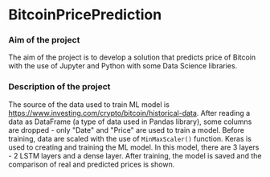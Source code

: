 # BitcoinPricePrediction

### Aim of the project

The aim of the project is to develop a solution that predicts price of Bitcoin with the use of Jupyter and Python with some Data Science libraries. 

### Description of the project

The source of the data used to train ML model is https://www.investing.com/crypto/bitcoin/historical-data. After reading a data as DataFrame (a type of data used in Pandas library), some columns are dropped - only "Date" and "Price" are used to train a model. Before training, data are scaled with the use of `MinMaxScaler()` function. Keras is used to creating and training the ML model. In this model, there are 3 layers - 2 LSTM layers and a dense layer. After training, the model is saved and the comparison of real and predicted prices is shown. 
